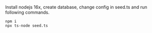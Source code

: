 Install nodejs 16x, create database, change config in seed.ts and run following commands.

```
npm i
npx ts-node seed.ts
```